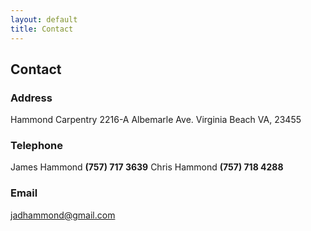 ```yaml
---
layout: default
title: Contact
---
```


## Contact

### Address

Hammond Carpentry
2216-A Albemarle Ave.
Virginia Beach VA, 23455

### Telephone

James Hammond **(757) 717 3639**
Chris Hammond **(757) 718 4288**

### Email

[jadhammond@gmail.com](mailto:jadhammond@gmail.com)